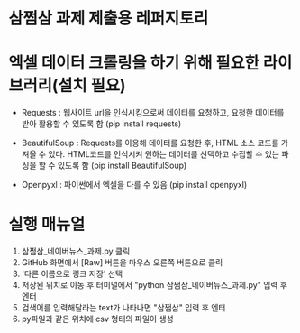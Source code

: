 # 삼쩜삼 과제 제출용 레퍼지토리

# 엑셀 데이터 크롤링을 하기 위해 필요한 라이브러리(설치 필요)
- Requests : 웹사이트 url을 인식시킴으로써 데이터를 요청하고, 요청한 데이터를 받아 활용할 수 있도록 함 
(pip install requests)

- BeautifulSoup : Requests를 이용해 데이터를 요청한 후, HTML 소스 코드를 가져올 수 있다. HTML코드를 인식시켜 원하는 데이터를 선택하고 수집할 수 있는 파싱을 할 수 있도록 함
(pip install BeautifulSoup)

- Openpyxl : 파이썬에서 엑셀을 다를 수 있음 
(pip install openpyxl)

# 실행 매뉴얼
1. 삼쩜삼_네이버뉴스_과제.py 클릭
2. GitHub 화면에서 [Raw] 버튼을 마우스 오른쪽 버튼으로 클릭
3. '다른 이름으로 링크 저장' 선택
4. 저장된 위치로 이동 후 터미널에서 "python 삼쩜삼_네이버뉴스_과제.py" 입력 후 엔터
5. 검색어를 입력해달라는 text가 나타나면 "삼쩜삼" 입력 후 엔터
6. py파일과 같은 위치에 csv 형태의 파일이 생성
